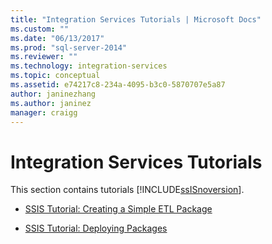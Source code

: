 ```yaml
---
title: "Integration Services Tutorials | Microsoft Docs"
ms.custom: ""
ms.date: "06/13/2017"
ms.prod: "sql-server-2014"
ms.reviewer: ""
ms.technology: integration-services
ms.topic: conceptual
ms.assetid: e74217c8-234a-4095-b3c0-5870707e5a87
author: janinezhang
ms.author: janinez
manager: craigg
---
```

# Integration Services Tutorials
  This section contains tutorials [!INCLUDE[ssISnoversion](../includes/ssisnoversion-md.md)].  
  
-   [SSIS Tutorial: Creating a Simple ETL Package](ssis-how-to-create-an-etl-package.md)  
  
-   [SSIS Tutorial: Deploying Packages](../integration-services/deploy-packages-with-ssis.md)  
  
  
